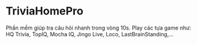# TriviaHomePro
Phần mềm giúp tra câu hỏi nhanh trong vòng 10s. Play các tựa game như: HQ Trivia, TopIQ, Mocha IQ, Jingo Live, Loco, LastBrainStanding,...
